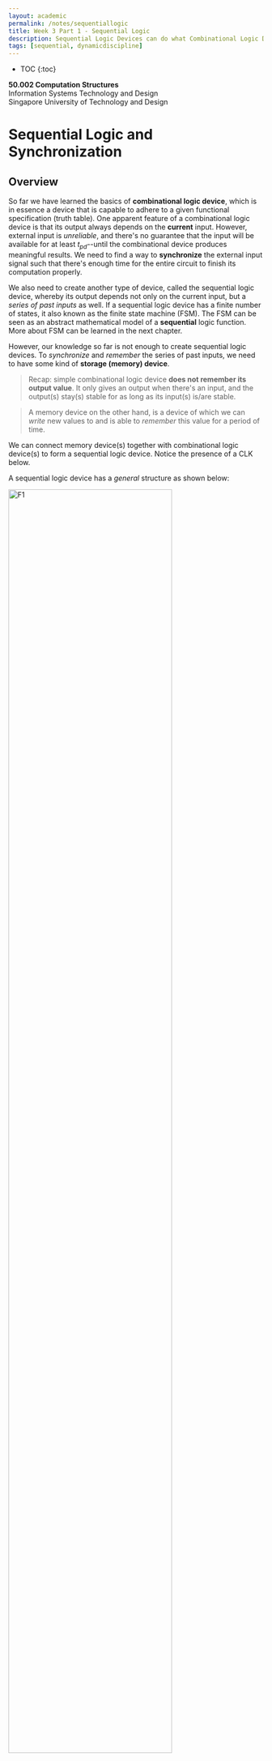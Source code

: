 ```yaml
---
layout: academic
permalink: /notes/sequentiallogic
title: Week 3 Part 1 - Sequential Logic
description: Sequential Logic Devices can do what Combinational Logic Devices can't; to produce output that depends on both past and current input. 
tags: [sequential, dynamicdiscipline]
---
```



* TOC
{:toc}

**50.002 Computation Structures**
<br>
Information Systems Technology and Design
<br>
Singapore University of Technology and Design

# Sequential Logic and Synchronization

## Overview


So far we have learned the basics of **combinational logic device**, which is in essence a device that is capable to adhere to a given functional specification (truth table). One apparent feature of a combinational logic device is that its output always depends on the **current** input.  However, external input is *unreliable*, and there's no guarantee that the input will be available for at least $t_{pd}$--until the combinational device produces meaningful results. We need to find a way to **synchronize** the external input signal such that there's enough time for the entire circuit to finish its computation properly. 

We also need to create another type of device, called the sequential logic device, whereby its output depends not only on the current input, but a *series of past inputs* as well.  If a sequential logic device has a finite number of states, it also known as the finite state machine (FSM). The FSM can be seen as an abstract mathematical model of a **sequential** logic function. More about FSM can be learned in the next chapter. 

However, our knowledge so far is not enough to create sequential logic devices. To *synchronize* and *remember* the series of past inputs, we need to have some kind of **storage (memory) device**. 

> Recap: simple combinational logic device **does not remember its output value**. It only gives an output when there's an input, and the output(s) stay(s) stable for as long as its input(s) is/are stable.

> A memory device on the other hand, is a device of which we can *write* new values to and is able to *remember* this value for a period of time.

We can connect memory device(s) together with combinational logic device(s) to form a sequential logic device. Notice the presence of a CLK below. 

A sequential logic device has a *general* structure as shown below:


<img src="https://dl.dropboxusercontent.com/s/7crg33w0e7yg2hn/Q1.png?raw=1"  alt="F1"  width="80%" height = "80%">

  
In the next few sections we will learn how to create this memory device labeled as **Registers** above (or more specifically, it is called *D Flip-Flop*). 

## Storage Device: D-Latch

  
A D Flip-Flop (memory device) is made using another device called a D-latch.  A D-latch can be created using a multiplexer with a **feedback** **loop**,

<img src="https://dl.dropboxusercontent.com/s/612f6bsfepegsbb/Q2.png?raw=1"  alt="Fig2"  width="30%" height = "30%">

>Note: this is **not** the only way to make a D-latch. A simple Google search will present you with some other alternatives.  We just use a multiplexer here to explain the idea easily. 

How it works:
- In practice, G is clock (CLK) signal. It will periodically **switch** between '1's and '0's (valid high voltage and valid low voltage) as shown in the image below:
<img src="https://dl.dropboxusercontent.com/s/1s4wmuj1bsfpmfp/Q3.png?raw=1"  alt="Fig5"  width="70%" height = "70%">

- Q is the output of the latch, and D is the (external) input that's placed at the second input port the latch. 
- Q is fed back as Q', the first input port of the latch. 

- If G is 1, then the input signal on wire D will be "passed" to / reflected at output wire Q, *independent of the signal on wire Q'.* Lets call this the **write mode**. <div class="redborder">The word "pass" through is used from this point onwards in this chapter to easily explain the behavior of the mux, that when G=1, then value at Q always reflects the value at D. However recall from from Week 1 lecture (CMOS) that the signal at Q is actually due to the VDD or GND and D is simply the input at the gate that activates or deactivates the pull-up or pull-down components of the latch.</div> 


-  If G is 0, then output signal on wire Q reflects the signal on wire Q', *independent of input wire D*. Lets call this the **read memory mode**.


How we intend to use the device:

> We supply input voltage (valid low or high) at wire D, and  simultaneously supply valid high voltage at G (or illustrated as Clock port in the figure below). 
>
>Then after some time, we supply valid low voltage at G. Hopefully at Q now we have the value that was supplied at D when G was high *without having to hold D's value(s) as they were*. 
>
>If we put many of these devices in parallel, we can have a fixed N-bit output that is "remembered" by the device without having to always supply these combination of values at the input ports D. We can then use the output of these memory devices as an input to the combinational logic device for at least as long as its $t_{pd}$ (to finish computation). *Hopefully, we then don't have to worry about unreliable external input anymore.* 

The figure below illustrates an example of 4-bit input and corresponding 4-bit output. Each of the device drawn as a rectangle (with the ">" symbol at its lower left corner) is called a **Flip-Flop** (see later section).  They are made up of D-latches. 

<img src="https://dl.dropboxusercontent.com/s/ruxrkxm1r6kog88/s1.png?raw=1"  alt="Fig3"  width="60%" height = "60%">

  
 <span style="background-color:yellow">  **Note**: From this point onwards, '1' simply means valid high voltage, and '0' means valid low voltage </span>. 
 
There are **two** problems that arises from using this simple D-latch in our electronic devices without any contract / rules:

1. **Storage of invalid information:** If G changes from `1` to `0` at the ***exact*** moment when D just turned **invalid** from previously being valid, then we might end up storing that  **invalid value of D** when the latch enters memory mode.

2. **Invalid/unstable output due to transition in input:** If the *existing* stable input value in D is flipped, e.g: is changed from '1' to '0' or vice versa,  the value at D will be invalid (*momentarily*) during this *transition*. The voltage value at D can also be invalid (unstable, unreliable) due to any disturbance. 

	This will affect the output at Q if G is 1, because it will pass **all** input from D to the output wire Q, regardless of whether it is a valid or stable input or not (during transition or any disturbance). We end up with potentially unstable/invalid output **half the time.** 

	In practice, this is *not acceptable* because we do not want our electronic devices (e.g: computers) to have invalid output computed (e.g: be unstable, or hang, or freeze) at any point in time, *even when D is transitioning*. We want it to be **robust**, and **reliable** at **all** times. 

	<div class="redbox"> Combinational component within an electronic device requires a certain amount of time ($t_{pd}$) to produce meaningful results; and over this time-frame we need to hold its input <strong>stable</strong>, however external input is *unreliable* so theres <strong>no guarantee</strong> that this requirement is fulfilled. </div>

	Therefore, we create another device to using D-latches, and they are called **D Flip-Flop** or more informally a *Register* to **synchronize** external input with the circuit's CLK, and also *switch* between write and memory mode as we intend it to behave.

	A **D Flip-Flop** with a right CLK setup will be able to produce a **valid and stable** output for an entire clock period -- *long enough* for any combinational logic connected downstream to finish its computation ($t_{pd}$) and produce meaningful output before the next **output** value is produced. 

We address these problems in the next two sections.

  

## The Dynamic Discipline

  

The *dynamic discipline* is a contract that is made to address the first problem above: the possibility of **storing invalid information** in the memory device. It is imperative to never violate the dynamic discipline to ensure any sequential logic circuits to work properly.

The dynamic discipline states that there are **two timing** **requirements for the input signal supplied at D**, named as $T_{setup}$ and $T_{hold}$, which lengths are:
1. $T_{setup}$ = *approximately* $2 \times t_{pd}$  of the components that make up the D-latch.

1. $T_{hold}$ =  *approximately* $t_{pd}$   of the components that make up the D-latch.

$T_{setup}$ is defined as  the minimum amount of time that the voltage on wire D needs to be valid/stable **BEFORE** the **clock edge changes from '1' to '0'** (turning from write mode to memory mode).


$T_{hold}$ is defined as the minimum amount of time that the voltage on wire D needs to be valid/stable **AFTER** the **clock edge reaches a valid '0' from a previous '1'**.

As explained in the previous notes,  $t_{pd}$ is the propagation delay of the combinational logic devices (components) that make up a D-latch, e.g: a multiplexer, which has a $t_{pd}$ value. The multiplexer can be made using a handful NAND gates. To clarify, this $t_{pd}$ is the propagation delay of that multiplexer or  components (combinational logic devices) that are used to make up a D-latch.

> Why are the lengths for $T_{setup}$ and $T_{hold}$ dependent on the the $t_{pd}$ of the components that make up the D-latch? 

 > For $T_{setup}$, you can figure this out by thinking, **how long** you **should** wait to ensure that the output signal at Q reflects what was supplied at D (requires $1\times t_{pd}$), and to ensure that this output at Q maintains this value when CLK at G turns `0` (from Q', requires *another* $1\times t_{pd}$). 

> For $T_{hold}$, you can figure this out by realising that CLK is an **input** to the D-latch system as well, and the device needs **some time** ($1\times t_{pd}$) to realise that it is in memory mode after CLK turns to a valid `0`. Throughout this brief period. of time, the input at D must be held valid/stable. 

## Edge-Triggered D Flip-Flop 

  

To address the second problem : the presence of **unstable/invalid output during transition of input**, we need to create another device called the *Edge-Triggered D Flip Flop* (or shortened as Flip-Flop) by putting two D-Latches in series as shown:

<img src="https://dl.dropboxusercontent.com/s/gtqq3c7i9d6vz3c/Q1.png?raw=1"  alt="Fig6"  width="80%" height = "80%">

At first, each of the two rectangles are the symbol of a regular D-latch. Putting them in series (and ***inverting*** the CLK signal fed to the first latch) results in a Flip-Flop (the rectangular symbol on the right). The difference is that in a Flip-Flop, the CLK input port is represented by the > symbol at its lower left corner. 



We can decribe the structure of a Flip-Flop as follows:

 - The first D-latch that receives the external input D is called the **master** latch, and the second D-latch is called the **slave** latch.
   
 -  There is an **inverter** applied on the G input on the master Flip-Flop, so the master latch receives or "sees" the **inverted**  clock signal.
-  The star ($\star$) symbol represents the intermediary output and its not observable outside of the system. 
- The output at the Q port of the slave latch is the observable output of the Flip-Flop.

  
  

**How does a Flip-Flop prevents the presence of invalid/unstable output during transition/disturbance of input at D?**

 
- The observer/user gets output only from the output wire of the **slave** latch's Q port, and the observer/user supplies input only to the **master** latch's D port.

- CLK is a signal that periodically changes from `0` to `1` and vice versa.

- When CLK signal is 0, the G port of **master** latch will receive a `1` (due to the inverter) and the G port of **slave** flip flop will receive a `0` **at the same time.**

	This means that the **master** latch is in "write mode", i.e: it lets signal from its D wire through to its Q port, while the **slave** latch is in "memory mode", i.e: slave's output depends on **its own** memory  Q' and not affected by input on $\star$.

- When CLK signal is 1, the G port of **master** latch will receive a `0` due to the inverter and the G wire of **slave** latch will receive a 1.

	This means that the **master** latch is in "memory mode", i.e: master's output depends on its own memory  Q' and is not affected by any value on input port D. Meanwhile, the **slave** latch is on "write mode", i.e: it lets signal from the $\star$ wire to be passed through its slave input port D.

- Hence, **only ONE of the two D-Latches is on "write mode" at a time** or equivalently, **only one D-latch is on "memory-mode" at a time.**

- Unlike a single D-latch alone, this Flip-Flop configuration **prevents** a *direct* reflection of the input of the system (supplied by the user) to the output of the system. 


The explanation above is illustrated in terms of **waveforms** below. Take some time to study the waveforms and convince yourselves that they make sense. Note that "Q" here means the overall output of the Flip-Flop, which is signal produced by the Q port of the slave latch. 

<img src="https://dl.dropboxusercontent.com/s/lsovnj1u8s9d95i/ffwaveform.png?raw=1"  width="70%" height = "70%">

 
Notice two further behaviors in the Flip-Flop:


1. Unlike the $\star$, the signal at Q is **stable throughout an entire clock period**, and change *only* in the **next** clock period. In comparison, the $\star$  is only stable **half the time** when the master latch is at memory mode, but reflects ever-changing D-input signal during write mode. 

2. The edge-triggered flip-flop in this particular configuration, where the master is the one that receives the **inverted** CLK signal produces **new** value at Q (reflects the input at D) at every **rising edge** of the CLK. 

	> It is as if we are able to ***capture*** the instantaneous value of D at each CLK-rise edge, and **reflect**/produce it at Q for that **entire period** of the CLK. 

	You can also make the slave latch to be the one that receives the inverted CLK signal, and the value at Q reflects the input at D at each **falling edge** of the CLK. <span style="background-color:yellow">  Note: The name "edge-triggered" comes from the fact that the **output at port Q**  of the slave **changes** only when the CLK edge changes (in our case, at every rising *edge*). </span>


  
  


## $t_{pd}$ and $t_{cd}$ of Sequential Logic vs Combinational Logic Devices

In the previous chapter, we learned about the definition $t_{CD}$ and $t_{PD}$ for combinational logic (CL) devices, and how to compute these values. For **sequential logic (SL) devices**, i.e: circuits with Flip-Flops and CLs combined, these timings mean as follows:
  

1. $t_{CD}$ of a Flip-Flop (or sequential logic devices) is the time taken for an **invalid** CLK input (**not input to the sequential logic circuit**),  <span style="background-color:yellow"> as a result of *transition* from '0' to '1'</span>, to produce an **invalid** *final* output of the SL (Sequential Logic) device. 

1. $t_{PD}$ of a Flip-Flop (or sequential logic devices) is the time taken for **valid '1'** CLK input (**again, not input to the sequential logic circuit**), to produce a **valid** *final* output of the SL device. 


  
  

Note the **subtle difference** between the $t_{PD}$ and $t_{CD}$ of a combinational vs a sequential device. 

To summarise:
- In combinational device, there is no input CLK and units with *feedback* paths like the Flip Flops involved. $t_{PD}$ of a combinational device is the time measured from the moment a **valid** input is fed to the circuit to the moment it produces a **valid** output of the circuit, and $t_{CD}$ is the time measured from the moment an **invalid** input is fed to the circuit to the moment it produces an **invalid** output. 

- However, in SL, our "input" will be the **CLK** and not the "user" input, and in particular only are concerned with the **CLK transition from `0` to `1`**, where the D Flip-Flop "captures" a new input value. 
  

## Flip-Flop Timing Constraint

  

Recall that we learned the *dynamic discipline* that has to be obeyed to ensure that we do not end up storing invalid input signals. In the flip-flop configuration, we **connect** two D-latches together. <span style="background-color:yellow"> Hence the dynamic discipline for the slave latch has to be obeyed by the master latch because the *output* of the master latch is the *input* to the slave latch</span>. 

To obey the dynamic discipline, there exist this **timing constraint** for the Flip-Flop configuration:

$$t_{CD_{master}} > t_{H_{slave}}$$



Reasons:

- Imagine the exact moment when the INV CLK seen by master (latch) changes from `0` to `1`, at the same time, the CLK signal seen by slave (latch)  changes from `1` to `0`. 

- This transition by the CLK is **not immediate** and there is a short time window where the CLK goes from (valid) `1` to invalid value to (valid) `0`. 

- This implies that the master goes into write mode while the slave goes into memory mode *simultaneously*.

- However, the $\star$ at the output of the master cannot change *immediately* in order to fulfil the ${t_{H}}$ requirement of the slave. 
 
- The $\star$ has to retain its previous valid value (when the clock was valid) and **cannot immediately** do the following before the ${t_{H}}$ requirement of the slave is fulfilled:
	- Become invalid due to transition in the CLK value, or
	- Reflect whatever new input is given at D port of the master latch, even though the master latch is at the write mode. 
	
- This means the **contamination** delay of the master latch (time taken on signal on $\star$ is be invalid after CLK at G port  becomes invalid) has to be **larger** than the hold time of the slave latch *so that the Flip-Flop system obeys the dynamic discipline.* 

  

## Sequential Logic Device Timing Constraint

  

<div class="orangebox">We can now use a Flip-Flop in our circuit as a 'memory' device that we can put in series, either before or/and after any combinational logic circuit. </div>

**The *dynamic discipline* has to always be obeyed at any part of the sequential logic circuit/device.** 

Due to this, we have **two** timing constraints called **$t_1$ and $t_2$** that should **always** apply for <span style="background-color:yellow">  **any** path between two (one upstream and one downstream) connecting Flip-Flops </span> (regardless of how many CLs are there in the middle of the two Flip-Flops) in a SL circuit. 

Take into example a very simple combination as shown in the figure below, consisted of two Flip-Flops and one CL device in between. Let's name the Flip-Flop on the left the "upstream" Flip-Flop and the Flip-Flop on the right the "downstream" Flip-Flop: 

<img src="https://dl.dropboxusercontent.com/s/2e6c8of9d5ipw0t/Q11.png?raw=1"  alt="Fig6"  width="70%" height = "70%">

If we were to plot the timing diagram of the CLK, output of R1 ($Q_{R1}$), and the output of the CL (CL out), we have the following:
<img src="https://dl.dropboxusercontent.com/s/dxcun9lssktr6rn/Q12.png?raw=1"  alt="Figure4"  width="70%" height = "70%">


From the diagram above, we can define two timing constraints for this particular scenario:
- $t_1$ : $t_{CD} R_1 + t_{CD} CL \geq t_{H} R_2$
- $t_2$ : $t_{PD} R_1 + t_{PD} CL + t_S R_2 \leq t_{CLK}$

where $t_{CLK}$ is the clock period.  

Explanation:
- The $t_1$ constraints ensures that the $t_H$ requirement of the downstream register, R2, is fulfilled by the devices thats put upstream (before it), that is CL and R1 in the example above. 
	- When the CLK rises at $t_i$, both R1 and R2 are "*capturing*" different values, **simultaneously**. 
	- R1 is receiving *current* input value at $t_i$, while R2 is receiving the *computed* old input value that was produced by R1 at $t_{i-1}$. 
	- The devices upstream of R2 has to **help** to hold on to this *old*  $t_{i-1}$ values for the $t_H$ of R2 to be fulfilled before responding to the rising edge of the clock and producing new values. 

- The $t_2$ constraints ensures that the clock period is **long enough** for three things to complete:
	- Valid signal to be produced at the output of R1 and 
	- Signal to *propagate* through CL in between, and 
	- Signal to be set-up at the downstream register R2 (for memory mode).
	
- The $t_1$ and $t_2$ requirements must be fulfilled within **any paths between two connecting DFFs** in a circuit, in order for the overall circuit to obey the dynamic discipline.

We can call the $t_{PD} CL$ (propagation delay of the CL) as the time taken to do **actual work** or **logic computation**. 

 <div class="redbox">It should be clear by now why the input to this CL must be stable for at least $t_{pd}$ for it to have meaningful output, and how our new circuit with DFFs (obeying dynamic discipline, $t_1$, and $t_2$ constraint) guarantees this -- something that unreliable external input alone cannot guarantee if it were to be fed directly to the CL units.</div>

The propagation or contamination delays of a Flip-Flop is not considered a logic computation, because unlike combinational logic devices (that can be made to implement functionalities such as addition, subtraction, boolean expressions, etc), a Flip-Flop **does not implement** any other special functionalities except to function as a memory device. 
  

See [this document](https://dl.dropboxusercontent.com/s/gi4r2ea1tdv5x4d/Seq_Logic_Timing_Extras_2020.pdf?dl=1) to know more about timing computations for sequential logic device. 


## Synchronization with Input

  

In any sequential logic circuit we use a **single synchronous clock**, meaning that we use one same clock to any D Flip-Flop in the device. Our timing constraints ensure that the CLs are given valid and stable input long enough for it to produce meaningful output. 

<div class="redborder">However, we still have one small issue: the external input need to obey the dynamic discipline of the <i>first</i> 'upstream' DFF (that directly receives external input) in the circuit.  </div>

In practice, it is **not possible** for any arbitrary input to always be synchronised with the clock, i.e: to obey the $t_S$ and $t_H$ requirements (of the external input facing 'upstream' DFF) at all times. Recall that dynamic discipline is crucial for any sequential logic circuit to work properly. We are now going to discuss what happens if **dynamic discipline is violated**.

<img src="https://dl.dropboxusercontent.com/s/ucujrzj5imp4xxy/metas.png?raw=1"  alt="Figure10"  width="60%" height = "60%">


Look at the figure above. Let D be the "user" input to the Flip-Flop and OUT be the output "Q" of the Flip-Flop. When one of the timing constraints ($t_{H}$ in this case) imposed by the dynamic discipline is violated, we may end up storing the invalid values during read/memory mode. This event of storing invalid value is called the **metastable state**. 



## The Metastable State

  

Due to the existence of a feedback loop in the D-latch as shown,


<img src="https://dl.dropboxusercontent.com/s/8jiw0mlsq8xvzsv/dff.png?raw=1"  alt="Figure4"  width="40%" height = "40%">

..it has a unique property where there exist a point in its voltage characteristics function whereby **Vin = Vout**. 

We can measure and plot $V_{in}$ (Q') versus $V_{out}$ (Q) in the D-latch, and come up with a VTC plot as follows:

<img src="https://dl.dropboxusercontent.com/s/t4ji250oufvdsun/metastable.png?raw=1"  alt="Figure4"  width="80%" height = "80%">


The red line signifies the feedback constraint, where we have **Q** at $V_{out}$ to be equivalent to **Q'** as $V_{in}$. **This is the effect of connecting the output of the multiplexer to itself, on the first input port**. 

The green line signifies the VTC of a "closed latch" state, i.e: when the selector bit of the multiplexer receives a '0' as shown in the diagram above. 

Notice that in the closed latch state, the D-latch passes the value from $V_{in}$ (Q') as the output at $V_{out}$ (Q), and thus we have a shape that resembles that of a buffer. 

There are three solutions formed by the intersections of the red line (feedback constraint) and the green line (VTC of the closed latch), as indicated by the three circles in the figure above: two end points that results in "valid" voltages (either `0` or `1`), and one middle point that is *metastable* (denoted as $V_m$).

What is the meaning of these *solutions*? Well, we are indeed creating a device which output is connected back as its input, so we need to know where the system will *tend towards*. 


Let's think about this particular scenario while looking at the VTC plot above:
- If the initial $V_{in}$ value is *well* *below* $V_m$, then it will produce an even lower $V_{out}$. 

- This $V_{out}$ becomes a new $V_{in_2}$ when the signal traverse the loop for the second time, and produce another even lower $V_{out_2}$. 
- Eventually, the value of $V_{out_N}$ after certain N loops traversal tends towards the **stable** low indicated by the teal circle on the left. 
- In summary, **during each loop $i$, $V_{out_i}$ produced is always *less* than $V_{in_i}$**, and thus after a few loops, the final value of $V_{out}$  tends towards the *teal* point of the left. 
 
	> *The little note at the figure above illustrates this scenario too.* 

Otherwise, if the initial value of $V_{in}$ is well above $V_m$, then the opposite applies and the final value of $V_{out}$ after N loops will tend towards the stable high indicated by the teal circle on the right, since $V_{out_i}$ is always greater than $V_{in_i}$ at each loop $i$.

However, if we have $V_{in} = V_m$, then from the graph we can easily see that $V_{out}$ will *again* be at equivalent value, at $V_m$ in the following loop traversal. This $V_{out} = V_m$ will be an input back at $V_{in}$ (in the next loop), which will produce $V_m$ again *over and over* (perpetually) under ideal, noise-free case. 

Therefore, without the presence of noise or external disturbances, if $V_in$ is *exactly* at $V_m$ then there is **always** a **chance** that we could *wait* **forever** for it to be able to settle to either a stable values. A small presence of noise will drive $V_{in}$ down or up and eventually it *may* settle to a stable value, however this is **not guaranteed in bounded time**. 

The state whereby your SL device is unable to settle to a stable / valid value for unknown period of time is called the metastable state. Obviously we **do not** want this because the output of the device is invalid during this unknown time frame, and therefore rendered *useless*. 

<span style="background-color:yellow"> In summary, **properties** of metastable state are illustrated below:</span>
- It corresponds to an **invalid** logic level -- the switching threshold of a device

- It is an **unstable** equilibrium, a small noise/pertubation may cause it to *accelerate* towards either ends: a stable `0` or `1`... *eventually* (but it might not too).
- Depending on how close $V_{in}$ is to $V_m$ and presence of noise, it also **may take forever** to settle towards a stable value (unbounded time).
- Every bistable system exhibits **at least one** metastable state.


Hence, the metastable state is an **inevitable** risk of synchronization *because* our active device **always** have a **fixed-point voltage $V_m$** such that $V_{in} = V_m$ implies $V_{out} = V_m$, caused inherently by the feedback loop constraint and the VTC of the multiplexer. 

The **violation of dynamic discipline** may put our feedback loop at some voltage *near* $V_m$. The **time taken** for $V_{out}$ to eventually settle towards a stable `0` or `1` is **inversely** proportional to current $\|V_{out} - V_m\|$, and is *theoretically infinite* for $V_{out} = V_m$. 

Since there is **no lower bound** on $\|V_{out} - V_m\|$, then there is **no upper bound** for the settling time of eventual $V_{out}$ value. 
 
**In other words, we cannot completely avoid the metastable state**. 
> If an SL device enters the metastable state, it *might* eventually settle to a valid zero... or a valid one, but there is no guarantee when this will happen. It may take a second,  or it may take forever to settle. 

<div class="blueborder"> The only thing we can do is to <strong>minimize</strong> the metastable state's probability from happening. We can do that by introducing more <strong>delays</strong> between the first 'upstream' Flip-Flop and the CL devices downstream in the hopes that the signal will somehow settle towards either end before reaching the CL, as illustrated here:<br>
<img src="https://dl.dropboxusercontent.com/s/g5sbabtn9ywwkod/series.png?raw=1"  alt="Figure12"  width="90%" height = "90%"><br>
Note that this comes at the cost of <i>responsiveness</i> of the device. 
</div>
 
## Summary

As stated above, a **sequential** logic device has a *general* structure as shown below:

<img src="https://dl.dropboxusercontent.com/s/7crg33w0e7yg2hn/Q1.png?raw=1"  alt="F1"  width="80%" height = "80%">

During each clock period, it should be able to compute the next value (next state), and output value. The output at any point in time, is always affected by the current state, which is the state computed in the previous clock period / time step. Hence the name **sequential logic** comes from the fact that it is a type of **logic** circuit whose output depends **not only on the present** value of its input signals but on the *sequence of past inputs, (the input history) as well.*


